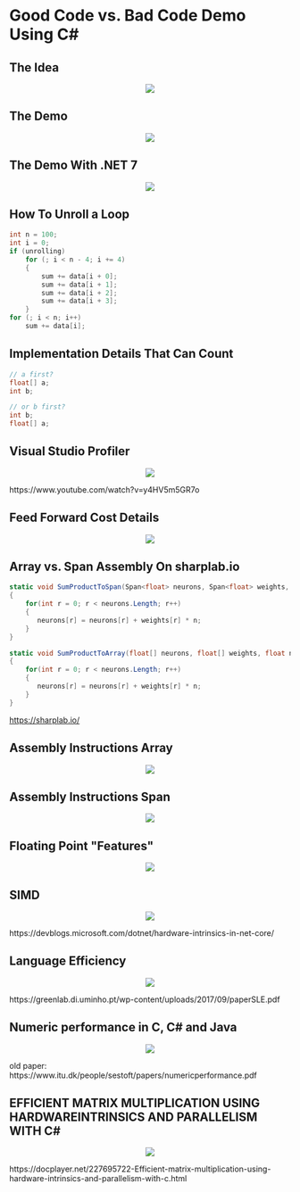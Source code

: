 # Good Code vs. Bad Code Demo Using C#


## The Idea
<p align="center">
  <img src="https://github.com/grensen/good_vs_bad_code/blob/main/figures/idea_vs_computer.png?raw=true">
</p>

## The Demo
<p align="center">
  <img src="https://github.com/grensen/good_vs_bad_code/blob/main/figures/good_vs_bad_demo.png?raw=true">
</p>

## The Demo With .NET 7
<p align="center">
  <img src="https://github.com/grensen/good_vs_bad_code/blob/main/figures/good_vs_bad_demo_dotnet7.png?raw=true">
</p>

## How To Unroll a Loop
~~~cs
int n = 100;
int i = 0;
if (unrolling)
    for (; i < n - 4; i += 4)
    {
        sum += data[i + 0];
        sum += data[i + 1];
        sum += data[i + 2];
        sum += data[i + 3];
    }
for (; i < n; i++)
    sum += data[i];
~~~

## Implementation Details That Can Count
~~~cs
// a first?
float[] a;
int b;
~~~

~~~cs
// or b first? 
int b;
float[] a;
~~~

## Visual Studio Profiler
<p align="center">
  <img src="https://github.com/grensen/good_vs_bad_code/blob/main/figures/vs_profiler_modules.png?raw=true">
</p>
https://www.youtube.com/watch?v=y4HV5m5GR7o

## Feed Forward Cost Details
<p align="center">
  <img src="https://github.com/grensen/good_vs_bad_code/blob/main/figures/vs_profiler_caller_info.png?raw=true">
</p>


## Array vs. Span Assembly On sharplab.io
~~~cs
static void SumProductToSpan(Span<float> neurons, Span<float> weights, float n)
{    
    for(int r = 0; r < neurons.Length; r++)
    {                 
       neurons[r] = neurons[r] + weights[r] * n;
    }   
}

static void SumProductToArray(float[] neurons, float[] weights, float n)
{    
    for(int r = 0; r < neurons.Length; r++)
    {                 
       neurons[r] = neurons[r] + weights[r] * n;
    }   
}
~~~
https://sharplab.io/

## Assembly Instructions Array
<p align="center">
  <img src="https://github.com/grensen/good_vs_bad_code/blob/main/figures/asm_array.png?raw=true">
</p>

## Assembly Instructions Span
<p align="center">
  <img src="https://github.com/grensen/good_vs_bad_code/blob/main/figures/asm_span.png?raw=true">
</p>

## Floating Point "Features"
<p align="center">
  <img src="https://github.com/grensen/good_vs_bad_code/blob/main/figures/single_vs_one_piece.png?raw=true">
</p>

## SIMD
<p align="center">
  <img src="https://github.com/grensen/good_vs_bad_code/blob/main/figures/simd_bench.png?raw=true">
</p>
https://devblogs.microsoft.com/dotnet/hardware-intrinsics-in-net-core/

## Language Efficiency
<p align="center">
  <img src="https://github.com/grensen/good_vs_bad_code/blob/main/figures/language_efficiency.png?raw=true">
</p>
https://greenlab.di.uminho.pt/wp-content/uploads/2017/09/paperSLE.pdf

## Numeric performance in C, C# and Java
<p align="center">
  <img src="https://github.com/grensen/good_vs_bad_code/blob/main/figures/c_cs_java_numeric_perf.png?raw=true">
</p>
old paper: https://www.itu.dk/people/sestoft/papers/numericperformance.pdf

## EFFICIENT MATRIX MULTIPLICATION USING HARDWAREINTRINSICS AND PARALLELISM WITH C#
<p align="center">
  <img src="https://github.com/grensen/good_vs_bad_code/blob/main/figures/efficient_matrix_multiplication.png?raw=true">
</p>
https://docplayer.net/227695722-Efficient-matrix-multiplication-using-hardware-intrinsics-and-parallelism-with-c.html

